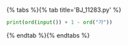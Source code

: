 {% tabs %}{% tab title='BJ_11283.py' %}

```py
print(ord(input()) + 1 - ord("가"))
```

{% endtab %}{% endtabs %}
